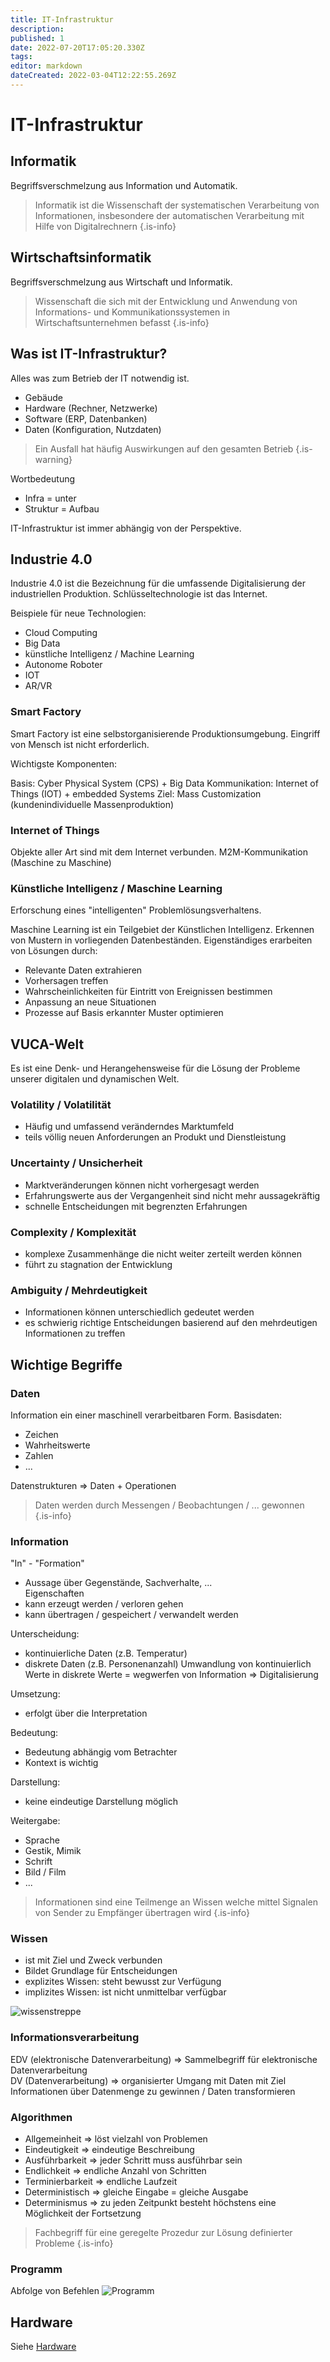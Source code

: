 ```yaml
---
title: IT-Infrastruktur
description: 
published: 1
date: 2022-07-20T17:05:20.330Z
tags: 
editor: markdown
dateCreated: 2022-03-04T12:22:55.269Z
---
```


# IT-Infrastruktur

## Informatik

Begriffsverschmelzung aus Information und Automatik.

> Informatik ist die Wissenschaft der systematischen Verarbeitung von Informationen, insbesondere der automatischen Verarbeitung mit Hilfe von Digitalrechnern
{.is-info}

## Wirtschaftsinformatik

Begriffsverschmelzung aus Wirtschaft und Informatik.

> Wissenschaft die sich mit der Entwicklung und Anwendung von Informations- und Kommunikationssystemen in Wirtschaftsunternehmen befasst
{.is-info}

## Was ist IT-Infrastruktur?

Alles was zum Betrieb der IT notwendig ist.

- Gebäude
- Hardware (Rechner, Netzwerke)
- Software (ERP, Datenbanken)
- Daten (Konfiguration, Nutzdaten)

> Ein Ausfall hat häufig Auswirkungen auf den gesamten Betrieb
{.is-warning}

Wortbedeutung

- Infra = unter
- Struktur = Aufbau

IT-Infrastruktur ist immer abhängig von der Perspektive.

## Industrie 4.0

Industrie 4.0 ist die Bezeichnung für die umfassende Digitalisierung der industriellen Produktion.
Schlüsseltechnologie ist das Internet.

Beispiele für neue Technologien:

- Cloud Computing
- Big Data
- künstliche Intelligenz / Machine Learning
- Autonome Roboter
- IOT
- AR/VR

### Smart Factory

Smart Factory ist eine selbstorganisierende Produktionsumgebung.
Eingriff von Mensch ist nicht erforderlich.

Wichtigste Komponenten:

Basis: Cyber Physical System (CPS) + Big Data
Kommunikation: Internet of Things (IOT) + embedded Systems
Ziel: Mass Customization (kundenindividuelle Massenproduktion)

### Internet of Things

Objekte aller Art sind mit dem Internet verbunden. M2M-Kommunikation (Maschine zu Maschine)

### Künstliche Intelligenz / Maschine Learning

Erforschung eines "intelligenten" Problemlösungsverhaltens.

Maschine Learning ist ein Teilgebiet der Künstlichen Intelligenz.
Erkennen von Mustern in vorliegenden Datenbeständen.
Eigenständiges erarbeiten von Lösungen durch:

- Relevante Daten extrahieren
- Vorhersagen treffen
- Wahrscheinlichkeiten für Eintritt von Ereignissen bestimmen
- Anpassung an neue Situationen
- Prozesse auf Basis erkannter Muster optimieren

## VUCA-Welt

Es ist eine Denk- und Herangehensweise für die Lösung der Probleme unserer digitalen und dynamischen Welt.

### Volatility / Volatilität

- Häufig und umfassend veränderndes Marktumfeld  
- teils völlig neuen Anforderungen an Produkt und Dienstleistung  

### Uncertainty / Unsicherheit

- Marktveränderungen können nicht vorhergesagt werden
- Erfahrungswerte aus der Vergangenheit sind nicht mehr aussagekräftig
- schnelle Entscheidungen mit begrenzten Erfahrungen

### Complexity / Komplexität

- komplexe Zusammenhänge die nicht weiter zerteilt werden können
- führt zu stagnation der Entwicklung

### Ambiguity / Mehrdeutigkeit

- Informationen können unterschiedlich gedeutet werden
- es schwierig richtige Entscheidungen basierend auf den mehrdeutigen Informationen zu treffen

## Wichtige Begriffe

### Daten

Information ein einer maschinell verarbeitbaren Form.
Basisdaten:

- Zeichen
- Wahrheitswerte
- Zahlen
- ...

Datenstrukturen => Daten + Operationen

> Daten werden durch Messengen / Beobachtungen / ... gewonnen  
{.is-info}

### Information

"In" - "Formation"

- Aussage über Gegenstände, Sachverhalte, ...  
Eigenschaften
- kann erzeugt werden / verloren gehen
- kann übertragen / gespeichert / verwandelt werden

Unterscheidung:

- kontinuierliche Daten (z.B. Temperatur)
- diskrete Daten (z.B. Personenanzahl)
Umwandlung von kontinuierlich Werte in diskrete Werte = wegwerfen von Information => Digitalisierung

Umsetzung:

- erfolgt über die Interpretation

Bedeutung:

- Bedeutung abhängig vom Betrachter
- Kontext is wichtig

Darstellung:

- keine eindeutige Darstellung möglich

Weitergabe:

- Sprache
- Gestik, Mimik
- Schrift
- Bild / Film
- ...

> Informationen sind eine Teilmenge an Wissen welche mittel Signalen von Sender zu Empfänger übertragen wird
{.is-info}

### Wissen

- ist mit Ziel und Zweck verbunden
- Bildet Grundlage für Entscheidungen
- explizites Wissen: steht bewusst zur Verfügung
- implizites Wissen: ist nicht unmittelbar verfügbar

![wissenstreppe](wissenstreppe.png)

### Informationsverarbeitung

EDV (elektronische Datenverarbeitung) => Sammelbegriff für elektronische Datenverarbeitung  
DV (Datenverarbeitung) => organisierter Umgang mit Daten mit Ziel Informationen über Datenmenge zu gewinnen / Daten transformieren

### Algorithmen

- Allgemeinheit => löst vielzahl von Problemen
- Eindeutigkeit => eindeutige Beschreibung
- Ausführbarkeit => jeder Schritt muss ausführbar sein
- Endlichkeit => endliche Anzahl von Schritten
- Terminierbarkeit => endliche Laufzeit
- Deterministisch => gleiche Eingabe = gleiche Ausgabe
- Determinismus => zu jeden Zeitpunkt besteht höchstens eine Möglichkeit der Fortsetzung

> Fachbegriff für eine geregelte Prozedur zur Lösung definierter Probleme
{.is-info}

### Programm

Abfolge von Befehlen
![Programm](programm.png)

## Hardware

Siehe [Hardware](/fom/semester-1/hardware-grundlagen/klausurvorbereitung.md#von-neumann-architektur)
